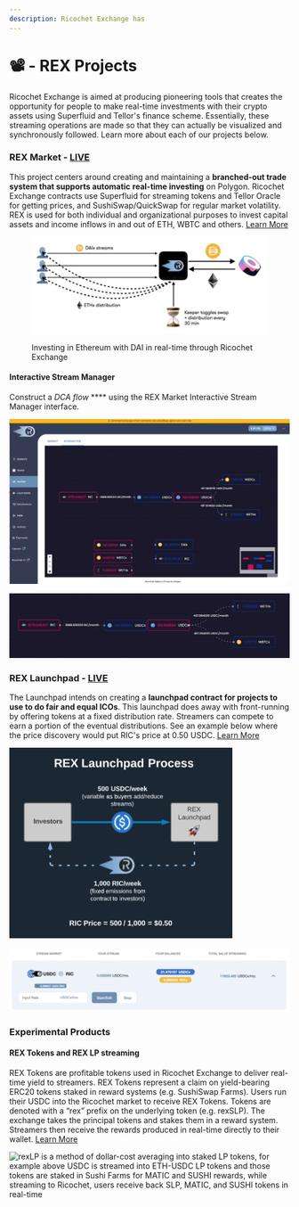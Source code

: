 ```yaml
---
description: Ricochet Exchange has
---
```


# 📽 - REX Projects

Ricochet Exchange is aimed at producing pioneering tools that creates the opportunity for people to make real-time investments with their crypto assets  using Superfluid and Tellor's finance scheme. Essentially, these streaming operations are made so that they can actually be visualized and synchronously followed.  Learn more about each of our projects below.

### REX Market - [LIVE](https://app.ricochet.exchange)

This project centers around creating and maintaining a **branched-out trade system that supports automatic** **real-time investing** on Polygon. Ricochet Exchange contracts use Superfluid for streaming tokens and Tellor Oracle for getting prices, and SushiSwap/QuickSwap for regular market volatility. REX is used for both individual and organizational purposes to invest capital assets and income inflows in and out of ETH, WBTC and others. [Learn More](https://app.ricochet.exchange)

<figure><img src="../.gitbook/assets/image (1).png" alt=""><figcaption><p>Investing in Ethereum with DAI in real-time through Ricochet Exchange</p></figcaption></figure>



#### Interactive Stream Manager

Construct a _DCA flow_ **** using the REX Market Interactive Stream Manager interface.

![Convert RIC governance tokens to USDC and then convert USDC to ETH and WBTC](<../.gitbook/assets/Jun-05-2022 17-40-33.gif>)

![Close up of the DCA Flow](<../.gitbook/assets/Jun-05-2022 16-50-41.gif>)

### REX Launchpad - [LIVE](https://app.ricochet.exchange)

The Launchpad intends on creating a **launchpad contract for projects to use to do fair and equal ICOs**. This launchpad does away with front-running by offering tokens at a fixed distribution rate. Streamers can compete to earn a portion of the eventual distributions. See an example below where the price discovery would put RIC's price at 0.50 USDC. [Learn More](https://github.com/Ricochet-Exchange/ricochet/blob/main/00-Meta/RicochetExchangeOffering.md)

![Dynamic pricing of the $RIC token via REX Launchpad](<../.gitbook/assets/image (42).png>)

![REX Launchpad can be used for streaming ICOs; Ricochet Launchpads provide a easy way to do a "fair launch"](<../.gitbook/assets/Screen Shot 2021-11-01 at 8.39.50 AM.png>)

### Experimental Products

#### REX Tokens and REX LP streaming

REX Tokens are profitable tokens used in Ricochet Exchange to deliver real-time yield to streamers. REX Tokens represent a claim on yield-bearing ERC20 tokens staked in reward systems (e.g. SushiSwap Farms). Users run their USDC into the Ricochet market to receive REX Tokens. Tokens are denoted with a “rex” prefix on the underlying token (e.g. rexSLP). The exchange takes the principal tokens and stakes them in a reward system. Streamers then receive the rewards produced in real-time directly to their wallet. [Learn More](https://github.com/Ricochet-Exchange/ricochet-lpx)

![rexLP is a method of dollar-cost averaging into staked LP tokens, for example above USDC is streamed into ETH-USDC LP tokens and those tokens are staked in Sushi Farms for MATIC and SUSHI rewards, while streaming to Ricochet, users receive back SLP, MATIC, and SUSHI tokens in real-time](../.gitbook/assets/Ricochet\_-\_sushi.jpg)

